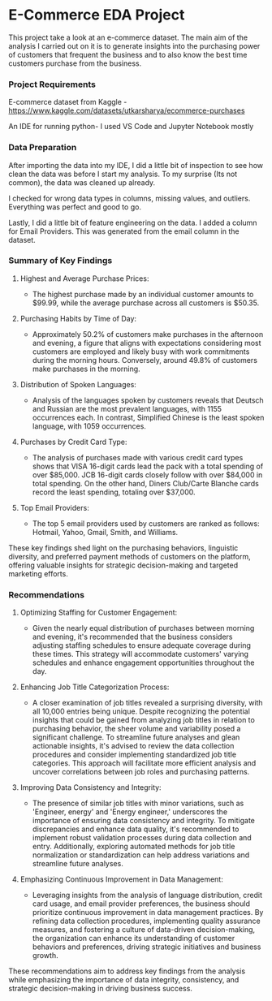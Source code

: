 # E-Commerce EDA Project
This project take a look at an e-commerce dataset. The main aim of the analysis I carried out on it is to generate insights into the purchasing power of customers that frequent the business and to also know the best time customers purchase from the business.


### Project Requirements
E-commerce dataset from Kaggle - https://www.kaggle.com/datasets/utkarsharya/ecommerce-purchases

An IDE for running python- I used VS Code and Jupyter Notebook mostly


### Data Preparation
After importing the data into my IDE, I did a little bit of inspection to see how clean the data was before I start my analysis. To my surprise (Its not common), the data was cleaned up already.

I checked for wrong data types in columns, missing values, and outliers. Everything was perfect and good to go.

Lastly, I did a little bit of feature engineering on the data. I added a column for Email Providers. This was generated from the email column in the dataset.


### Summary of Key Findings

1. Highest and Average Purchase Prices:
   - The highest purchase made by an individual customer amounts to $99.99, while the average purchase across all customers is $50.35.

2. Purchasing Habits by Time of Day:
   - Approximately 50.2% of customers make purchases in the afternoon and evening, a figure that aligns with expectations considering most customers are employed and likely busy with work commitments during the morning hours. Conversely, around 49.8% of customers make purchases in the morning.

3. Distribution of Spoken Languages:
   - Analysis of the languages spoken by customers reveals that Deutsch and Russian are the most prevalent languages, with 1155 occurrences each. In contrast, Simplified Chinese is the least spoken language, with 1059 occurrences.

4. Purchases by Credit Card Type:
   - The analysis of purchases made with various credit card types shows that VISA 16-digit cards lead the pack with a total spending of over $85,000. JCB 16-digit cards closely follow with over $84,000 in total spending. On the other hand, Diners Club/Carte Blanche cards record the least spending, totaling over $37,000.

5. Top Email Providers:
   - The top 5 email providers used by customers are ranked as follows: Hotmail, Yahoo, Gmail, Smith, and Williams.

These key findings shed light on the purchasing behaviors, linguistic diversity, and preferred payment methods of customers on the platform, offering valuable insights for strategic decision-making and targeted marketing efforts.


### Recommendations

1. Optimizing Staffing for Customer Engagement:
   - Given the nearly equal distribution of purchases between morning and evening, it's recommended that the business considers adjusting staffing schedules to ensure adequate coverage during these times. This strategy will accommodate customers' varying schedules and enhance engagement opportunities throughout the day.

2. Enhancing Job Title Categorization Process:
   - A closer examination of job titles revealed a surprising diversity, with all 10,000 entries being unique. Despite recognizing the potential insights that could be gained from analyzing job titles in relation to purchasing behavior, the sheer volume and variability posed a significant challenge. To streamline future analyses and glean actionable insights, it's advised to review the data collection procedures and consider implementing standardized job title categories. This approach will facilitate more efficient analysis and uncover correlations between job roles and purchasing patterns.

3. Improving Data Consistency and Integrity:
   - The presence of similar job titles with minor variations, such as 'Engineer, energy' and 'Energy engineer,' underscores the importance of ensuring data consistency and integrity. To mitigate discrepancies and enhance data quality, it's recommended to implement robust validation processes during data collection and entry. Additionally, exploring automated methods for job title normalization or standardization can help address variations and streamline future analyses.

4. Emphasizing Continuous Improvement in Data Management:
   - Leveraging insights from the analysis of language distribution, credit card usage, and email provider preferences, the business should prioritize continuous improvement in data management practices. By refining data collection procedures, implementing quality assurance measures, and fostering a culture of data-driven decision-making, the organization can enhance its understanding of customer behaviors and preferences, driving strategic initiatives and business growth.

These recommendations aim to address key findings from the analysis while emphasizing the importance of data integrity, consistency, and strategic decision-making in driving business success.
